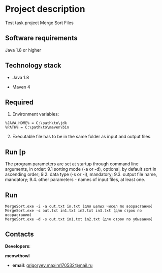 # Project description

Test task project Merge Sort Files

## Software requirements

Java 1.8 or higher

## Technology stack
- Java 1.8

- Maven 4

## Required

1. Environment variables:
  ```
%JAVA_HOME% = C:\path\to\jdk
%PATH% = C:\path\to\maven\bin
  ```
2. Executable file has to be in the same folder as input and output files.


## Run [p

The program parameters are set at startup through command line arguments, in order:
  9.1 sorting mode (-a or -d), optional, by default sort in ascending order;
  9.2. data type (-s or -i), mandatory;
  9.3. output file name, mandatory;
  9.4. other parameters - names of input files, at least one.

## Run
  
  ```
  MergeSort.exe -i -a out.txt in.txt (для целых чисел по возрастанию)
  MergeSort.exe -s out.txt in1.txt in2.txt in3.txt (для строк по возрастанию)
  MergeSort.exe -d -s out.txt in1.txt in2.txt (для строк по убыванию)
  ```




## Contacts
**Developers:**

**meowthowl**

- **email**: grigoryev.maxim170532@mail.ru
